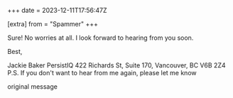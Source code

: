 +++
date = 2023-12-11T17:56:47Z

[extra]
from = "Spammer"
+++

Sure! No worries at all. I look forward to hearing from you soon.

Best,

Jackie Baker
PersistIQ
422 Richards St, Suite 170, Vancouver, BC V6B 2Z4
P.S. If you don't want to hear from me again, please let me know

 original message 
